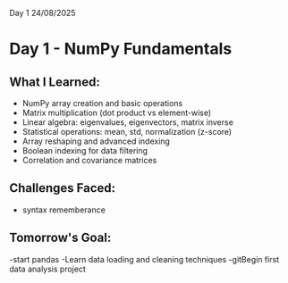  Day 1 24/08/2025
# Day 1 - NumPy Fundamentals

## What I Learned:
-  NumPy array creation and basic operations
- Matrix multiplication (dot product vs element-wise)
- Linear algebra: eigenvalues, eigenvectors, matrix inverse
- Statistical operations: mean, std, normalization (z-score)
- Array reshaping and advanced indexing
- Boolean indexing for data filtering
- Correlation and covariance matrices



## Challenges Faced:
- syntax rememberance

## Tomorrow's Goal:
-start pandas
-Learn data loading and cleaning techniques
-gitBegin first data analysis project

